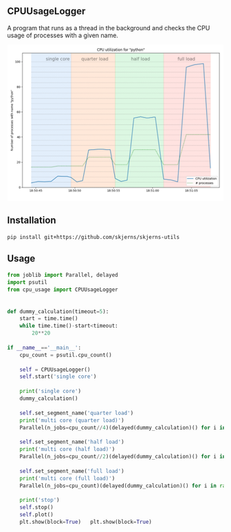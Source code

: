 ## CPUUsageLogger

A program that runs as a thread in the background and checks the CPU usage of processes with a given name.



![](md_assets/2022-05-19-18-51-52-image.png)

## Installation

`pip install git+https://github.com/skjerns/skjerns-utils`

## Usage

```python
from joblib import Parallel, delayed
import psutil
from cpu_usage import CPUUsageLogger


def dummy_calculation(timeout=5):
    start = time.time()
    while time.time()-start<timeout:
        20**20

if __name__=='__main__':
    cpu_count = psutil.cpu_count()

    self = CPUUsageLogger()
    self.start('single core')

    print('single core')
    dummy_calculation()

    self.set_segment_name('quarter load')
    print('multi core (quarter load)')
    Parallel(n_jobs=cpu_count//4)(delayed(dummy_calculation)() for i in range(cpu_count//4))

    self.set_segment_name('half load')
    print('multi core (half load)')
    Parallel(n_jobs=cpu_count//2)(delayed(dummy_calculation)() for i in range(cpu_count//2))

    self.set_segment_name('full load')
    print('multi core (full load)')
    Parallel(n_jobs=cpu_count)(delayed(dummy_calculation)() for i in range(cpu_count))

    print('stop')
    self.stop()
    self.plot()
    plt.show(block=True)   plt.show(block=True)
```